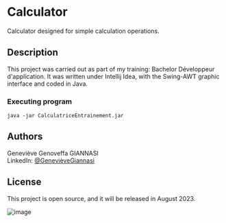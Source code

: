 
# Calculator

Calculator designed for simple calculation operations.

## Description

This project was carried out as part of my training: Bachelor Développeur d'application.
It was written under Intellij Idea, with the Swing-AWT graphic interface and coded in Java.

### Executing program

```shell
java -jar CalculatriceEntrainement.jar
```

## Authors

Geneviève Genoveffa GIANNASI   
LinkedIn: [@GenevièveGiannasi](www.linkedin.com/in/geneviève-giannasi-99459a7a)

## License

This project is open source, and it will be released in August 2023.

 ![image](https://github.com/Genevieve-Github/Calculator/assets/114291394/96bae587-865f-4282-a04f-01441860bc66)
